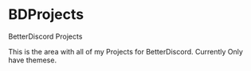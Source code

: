 # BDProjects
BetterDiscord Projects

This is the area with all of my Projects for BetterDiscord.
Currently Only have themese.
